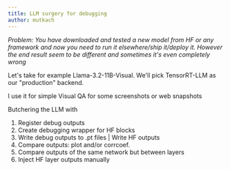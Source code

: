 ```yaml
---
title: LLM surgery for debugging 
author: mutkach
---
```


_Problem: You have downloaded and tested a new model from HF or any framework and now you need to run it elsewhere/ship it/deploy it. However the end result seem to be different and sometimes it's even completely wrong_

Let's take for example Llama-3.2-11B-Visual. We'll pick TensorRT-LLM as our "production" backend. 

I use it for simple Visual QA for some screenshots or web snapshots


Butchering the LLM with 

1. Register debug outputs
2. Create debugging wrapper for HF blocks
3. Write debug outputs to .pt files | Write HF outputs
4. Compare outputs: plot and/or corrcoef. 
5. Compare outputs of the same network but between layers
6. Inject HF layer outputs manually








